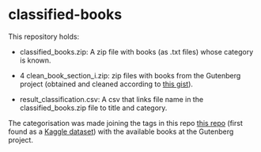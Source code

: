 # classified-books

This repository holds:

* classified_books.zip: A zip file with books (as .txt files) whose category is known. 

* 4 clean_book_section_i.zip: zip files with books from the Gutenberg project (obtained and cleaned according to [this gist](https://gist.github.com/mbforbes/cee3fd5bb3a797b059524fe8c8ccdc2b)).

* result_classification.csv: A csv that links file name in the classified_books.zip file to title and category. 

The categorisation was made joining the tags in this repo [this repo](https://github.com/zygmuntz/goodbooks-10k) (first found as a [Kaggle dataset](https://www.kaggle.com/zygmunt/goodbooks-10k/version/5)) with the available books at the Gutenberg project. 

